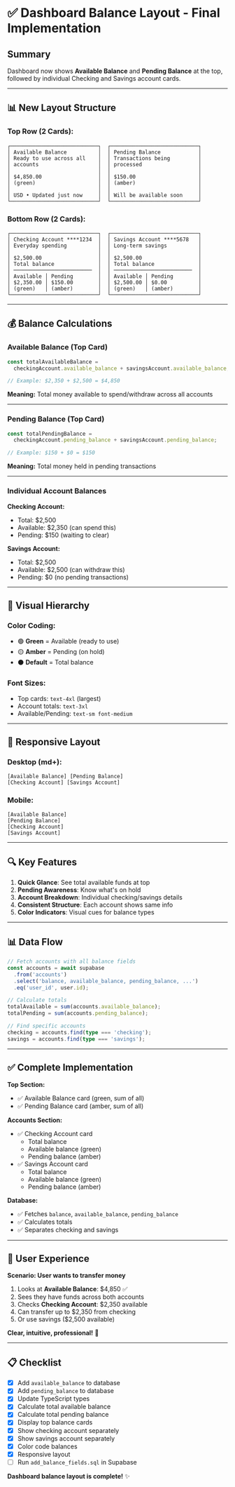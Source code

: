 # ✅ Dashboard Balance Layout - Final Implementation

## Summary

Dashboard now shows **Available Balance** and **Pending Balance** at the top, followed by individual Checking and Savings account cards.

---

## 📊 New Layout Structure

### **Top Row (2 Cards):**

```
┌────────────────────────────┐  ┌────────────────────────────┐
│ Available Balance          │  │ Pending Balance            │
│ Ready to use across all    │  │ Transactions being         │
│ accounts                   │  │ processed                  │
│                            │  │                            │
│ $4,850.00                  │  │ $150.00                    │
│ (green)                    │  │ (amber)                    │
│                            │  │                            │
│ USD • Updated just now     │  │ Will be available soon     │
└────────────────────────────┘  └────────────────────────────┘
```

### **Bottom Row (2 Cards):**

```
┌────────────────────────────┐  ┌────────────────────────────┐
│ Checking Account ****1234  │  │ Savings Account ****5678   │
│ Everyday spending          │  │ Long-term savings          │
│                            │  │                            │
│ $2,500.00                  │  │ $2,500.00                  │
│ Total balance              │  │ Total balance              │
│ ─────────────────────────  │  │ ─────────────────────────  │
│ Available │ Pending        │  │ Available │ Pending        │
│ $2,350.00 │ $150.00        │  │ $2,500.00 │ $0.00          │
│ (green)   │ (amber)        │  │ (green)   │ (amber)        │
└────────────────────────────┘  └────────────────────────────┘
```

---

## 💰 Balance Calculations

### **Available Balance (Top Card)**

```typescript
const totalAvailableBalance =
  checkingAccount.available_balance + savingsAccount.available_balance;

// Example: $2,350 + $2,500 = $4,850
```

**Meaning:** Total money available to spend/withdraw across all accounts

---

### **Pending Balance (Top Card)**

```typescript
const totalPendingBalance =
  checkingAccount.pending_balance + savingsAccount.pending_balance;

// Example: $150 + $0 = $150
```

**Meaning:** Total money held in pending transactions

---

### **Individual Account Balances**

**Checking Account:**

- Total: $2,500
- Available: $2,350 (can spend this)
- Pending: $150 (waiting to clear)

**Savings Account:**

- Total: $2,500
- Available: $2,500 (can withdraw this)
- Pending: $0 (no pending transactions)

---

## 🎨 Visual Hierarchy

### **Color Coding:**

- 🟢 **Green** = Available (ready to use)
- 🟡 **Amber** = Pending (on hold)
- ⚫ **Default** = Total balance

### **Font Sizes:**

- Top cards: `text-4xl` (largest)
- Account totals: `text-3xl`
- Available/Pending: `text-sm font-medium`

---

## 📱 Responsive Layout

### **Desktop (md+):**

```
[Available Balance] [Pending Balance]
[Checking Account] [Savings Account]
```

### **Mobile:**

```
[Available Balance]
[Pending Balance]
[Checking Account]
[Savings Account]
```

---

## 🔍 Key Features

1. **Quick Glance**: See total available funds at top
2. **Pending Awareness**: Know what's on hold
3. **Account Breakdown**: Individual checking/savings details
4. **Consistent Structure**: Each account shows same info
5. **Color Indicators**: Visual cues for balance types

---

## 📊 Data Flow

```typescript
// Fetch accounts with all balance fields
const accounts = await supabase
  .from('accounts')
  .select('balance, available_balance, pending_balance, ...')
  .eq('user_id', user.id);

// Calculate totals
totalAvailable = sum(accounts.available_balance);
totalPending = sum(accounts.pending_balance);

// Find specific accounts
checking = accounts.find(type === 'checking');
savings = accounts.find(type === 'savings');
```

---

## ✅ Complete Implementation

**Top Section:**

- ✅ Available Balance card (green, sum of all)
- ✅ Pending Balance card (amber, sum of all)

**Accounts Section:**

- ✅ Checking Account card
  - Total balance
  - Available balance (green)
  - Pending balance (amber)
- ✅ Savings Account card
  - Total balance
  - Available balance (green)
  - Pending balance (amber)

**Database:**

- ✅ Fetches `balance`, `available_balance`, `pending_balance`
- ✅ Calculates totals
- ✅ Separates checking and savings

---

## 🎯 User Experience

**Scenario: User wants to transfer money**

1. Looks at **Available Balance**: $4,850 ✅
2. Sees they have funds across both accounts
3. Checks **Checking Account**: $2,350 available
4. Can transfer up to $2,350 from checking
5. Or use savings ($2,500 available)

**Clear, intuitive, professional!** 💎

---

## 📋 Checklist

- [x] Add `available_balance` to database
- [x] Add `pending_balance` to database
- [x] Update TypeScript types
- [x] Calculate total available balance
- [x] Calculate total pending balance
- [x] Display top balance cards
- [x] Show checking account separately
- [x] Show savings account separately
- [x] Color code balances
- [x] Responsive layout
- [ ] Run `add_balance_fields.sql` in Supabase

**Dashboard balance layout is complete!** ✨
